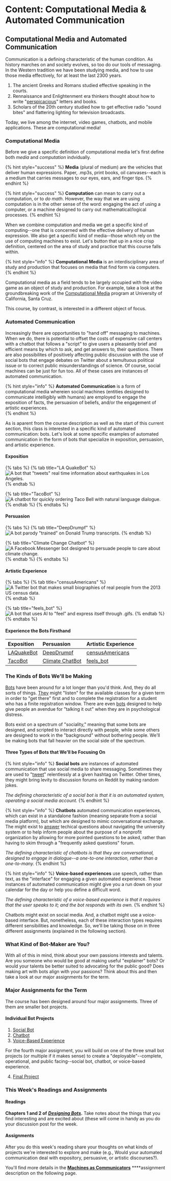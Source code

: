 # Content: Computational Media & Automated Communication

## Computational Media and Automated Communication

Communication is a defining characteristic of the human condition. As history marches on and society evolves, so too do our tools of messaging. In the Western tradition we have been studying media, and how to use those media effectively, for at least the last 2300 years. 

1. The ancient Greeks and Romans studied effective speaking in the courts. 
2. Rennaissance and Enlightenment era thinkers thought about how to write "[perspicacious](https://www.merriam-webster.com/dictionary/perspicacious)" letters and books. 
3. Scholars of the 20th century studied how to get effective radio "sound bites" and flattering lighting for television broadcasts. 

Today, we live among the internet, video games, chatbots, and mobile applications. These are computational media! 



### Computational Media 

Before we give a specific definition of computational media let's first define both _media_ and _computation_ indvidually. 

{% hint style="success" %}
**Media** \(plural of medium\) are the vehicles that deliver human expressions. Paper, .mp3s, print books, oil canvases--each is a medium that carries messages to our eyes, ears, and finger tips. 
{% endhint %}

{% hint style="success" %}
**Computation** can mean to carry out a computation, or to _do math_. However, the way that we are using computation is in the other sense of the word: engaging the act of using a computer, or a machine designed to carry out mathematical/logical processes. 
{% endhint %}

When we combine computation and media we get a specific kind of computing--one that is concerned with the effective delivery of human expression. We also get a specific kind of media--those which rely on the use of computing machines to exist. Let's button that up in a nice crisp definition, centered on the area of study and practice that this course falls within. 

{% hint style="info" %}
**Computational Media** is an interdisciplinary area of study and production that focuses on media that find form via computers. 
{% endhint %}

Computational media as a field tends to be largely occupied with the video game as an object of study and production. For example, take a look at the groundbreaking work of the [Computational Media](https://www.soe.ucsc.edu/departments/computational-media) program at University of California, Santa Cruz.

This course, by contrast, is interested in a different object of focus. 



### Automated Communication 

Increasingly there are opportunities to "hand off" messaging to machines. When we do, there is potential to offset the costs of expensive call centers with a chatbot that follows a "script" to give users a pleasantly brief and efficient means by which to ask, and get answers to, their questions.  There are also possibilites of positively affecting public discussion with the use of social bots that engage debates on Twitter about a temultuous political issue or to correct public misunderstandings of science. Of course, social machines can be just for fun too. All of these cases are  instances of automated communication. 

{% hint style="info" %}
**Automated Communication** is a form of computational media whereien social machines \(entities designed to communicate intelligibly with humans\) are employed to engage the exposition of facts, the persuasion of beliefs, and/or the engagement of artistic experiences.  
{% endhint %}

As is aparent from the course description as well as the start of this current section, this class is interested in a specific kind of automated communication: bots. Let's look at some specific examples of automated communication in the form of bots that specialize in exposition, persuasion, and artistic experience. 



#### Exposition

{% tabs %}
{% tab title="LA QuakeBot" %}
![A bot that &quot;tweets&quot; real time information about earthquakes in Los Angeles. ](../../../.gitbook/assets/screen-shot-2018-10-11-at-3.28.34-pm.png)
{% endtab %}

{% tab title="TacoBot" %}
![A chatbot for quickly ordering Taco Bell with natural language dialogue.](../../../.gitbook/assets/taco_bell_slack_tacobot_preview.0.gif)
{% endtab %}
{% endtabs %}

#### 

#### Persuasion

{% tabs %}
{% tab title="DeepDrumpf" %}
![A bot parody &quot;trained&quot; on Donald Trump transcripts. ](../../../.gitbook/assets/screen-shot-2018-10-11-at-3.37.27-pm.png)
{% endtab %}

{% tab title="Climate Change Chatbot" %}
![A Facebook Messenger bot designed to persuade people to care about climate change. ](../../../.gitbook/assets/https-blueprint-api-production.s3.amazonaws.com-uploads-card-image-691597-92932675-7c98-470c-bf21-14.png)
{% endtab %}
{% endtabs %}

#### 

#### Artistic Experience 

{% tabs %}
{% tab title="censusAmericans" %}
![A Twitter bot that makes small biographies of real people from the 2013 US census data. ](../../../.gitbook/assets/screen-shot-2018-10-11-at-3.49.57-pm.png)
{% endtab %}

{% tab title="feels\_bot" %}
![A bot that uses AI to &quot;feel&quot; and express itself through .gifs.](../../../.gitbook/assets/screen-shot-2018-10-11-at-3.46.42-pm.png)
{% endtab %}
{% endtabs %}

#### 

#### Experience the Bots Firsthand

| Exposition | Persuasion | Artistic Experience |
| :--- | :--- | :--- |
| [LAQuakeBot](https://twitter.com/earthquakesLA?ref_src=twsrc%5Egoogle%7Ctwcamp%5Eserp%7Ctwgr%5Eauthor) | [DeepDrumpf](https://twitter.com/deepdrumpf?lang=en) | [censusAmericans](https://twitter.com/censusAmericans?ref_src=twsrc%5Egoogle%7Ctwcamp%5Eserp%7Ctwgr%5Eauthor) |
| [TacoBot](https://www.tacobell.com/Tacobot) | [Climate ChatBot](https://www.akqa.com/work/climate-council/climate-council-chatbot/) | [feels\_bot](http://milesccoleman.com/feels_bot/#/) |

### 

### The Kinds of Bots We'll be Making

[Bots](https://en.wikipedia.org/wiki/Internet_bot) have been around for a lot longer than you'd think. And, they do all sorts of things. [They](http://benlandes.com/index.php?page=uwcoursebot) might "listen" for the available classes for a given term in order to "get there" first and to complete the registration for a student who has a finite registration window. There are even [bots](https://woebot.io) designed to help give people an avendue for "talking it out" when they are in psychological distress. 

Bots exist on a spectrum of "sociality," meaning that some bots are designed, and scripted to interact directly with people, while some others are designed to work in the "background" without bothering people. We'll be making bots that fall heavier on the social side of the spectrum. 

#### 

#### Three Types of Bots that We'll be Focusing On

{% hint style="info" %}
**Social bots** are instances of automated communication that use social media to share messaging. Sometimes they are used to "[tweet](https://news.vice.com/en_us/article/ne4w3k/alt-right-racists-twitter-bot)" relentlessly at a given hashtag on Twitter. Other times, they might bring levity to discussion forums on Reddit by making random jokes. 

_The defining characteristic of a social bot is that it is an automated system, operating a social media account._ 
{% endhint %}

{% hint style="info" %}
**Chatbots** automated communication experiences, which can exist in a standalone fashion \(meaning separate from a social media platform\), but which are designed to mimic conversational exchange. The might exist to [answer](https://www.admithub.com) techical questions about navigating the university system or to help inform people about the purpose of a nonprofit organization by allowing for more pointed questions to be asked, rather than having to skim through a "frequently asked questions" forum. 

_The defining characteristic of chatbots is that they are conversational, designed to engage in dialogue--a one-to-one interaction, rather than a one-to-many._ 
{% endhint %}

{% hint style="info" %}
**Voice-based experiences** use speech, rather than text, as the "interface" for engaging a given automated experience. These instances of automated communication might give you a run down on your calendar for the day or help you define a difficult word. 

_The defining characteristic of a voice-based experience is that it requires that the user speaks to it; and the bot responds with its own._ 
{% endhint %}

Chatbots might exist on social media. And, a chatbot might use a voice-based interface. But, nonetheless, each of these interaction types requires different sensibilities and knowledge. So, we'll be taking those on in three different assignments \(explained in the following section\). 

### 

### What Kind of Bot-Maker are You? 

With all of this in mind, think about your own passions interests and talents. Are you someone who would be good at making useful "explainer" bots? Or would your talents be better suited to advocating for the public good? Does making art with bots align with your passions? Think about this and then take a look at our major assignments for the term. 



### Major Assignments for the Term

The course has been designed around four major assignments. Three of them are smaller bot projects. 

#### Individual Bot Projects 

1. [Social Bot](../week-4/twitterbot.md)
2. [Chatbot](../week-6/chatbot-prototype.md)
3. [Voice-Based Experience](../week-8/voice-based-prototype.md)

For the fourth major assignment, you will build on one of the three small bot projects \(or multiple if it makes sense\) to create a "deployable"--complete, operational, and public facing--social bot, chatbot, or voice-based experience. 

   4. [Final Project](../week-10/final-project-plan-for-continuous-improvement.md)



### This Week's Readings and Assignments

#### Readings

**Chapters 1 and 2 of** [_**Designing Bots**_](file:///autocomm/~/edit/drafts/-LO_Kxqem2Og_1VNlU53/syllabus/syllabus-1/course-text)**.** Take notes about the things that you find interesting and are excited about \(these will come in handy as you do your discussion post for the week. 



#### Assignments

After you do this week's reading share your thoughts on what kinds of projects we're interested to explore and make \(e.g., Would your automated communication deal with expository, persuasive, or artistic discourses?\). 

You'll find more details in the [**Machines as Communicators**](discussion-1.md) ****assignment description on the following page. 

